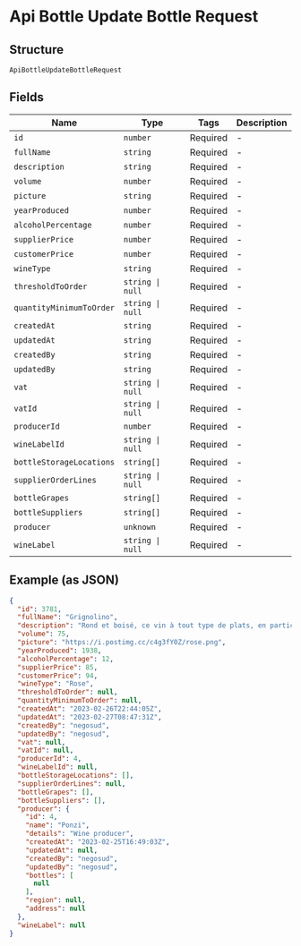 
# Api Bottle Update Bottle Request

## Structure

`ApiBottleUpdateBottleRequest`

## Fields

| Name | Type | Tags | Description |
|  --- | --- | --- | --- |
| `id` | `number` | Required | - |
| `fullName` | `string` | Required | - |
| `description` | `string` | Required | - |
| `volume` | `number` | Required | - |
| `picture` | `string` | Required | - |
| `yearProduced` | `number` | Required | - |
| `alcoholPercentage` | `number` | Required | - |
| `supplierPrice` | `number` | Required | - |
| `customerPrice` | `number` | Required | - |
| `wineType` | `string` | Required | - |
| `thresholdToOrder` | `string \| null` | Required | - |
| `quantityMinimumToOrder` | `string \| null` | Required | - |
| `createdAt` | `string` | Required | - |
| `updatedAt` | `string` | Required | - |
| `createdBy` | `string` | Required | - |
| `updatedBy` | `string` | Required | - |
| `vat` | `string \| null` | Required | - |
| `vatId` | `string \| null` | Required | - |
| `producerId` | `number` | Required | - |
| `wineLabelId` | `string \| null` | Required | - |
| `bottleStorageLocations` | `string[]` | Required | - |
| `supplierOrderLines` | `string \| null` | Required | - |
| `bottleGrapes` | `string[]` | Required | - |
| `bottleSuppliers` | `string[]` | Required | - |
| `producer` | `unknown` | Required | - |
| `wineLabel` | `string \| null` | Required | - |

## Example (as JSON)

```json
{
  "id": 3781,
  "fullName": "Grignolino",
  "description": "Rond et boisé, ce vin à tout type de plats, en particulier les viandes blanches. Produit selon des normes stricts et éthiques par des producteurs éco-responsables. Fruits cueillis à la main par nos partenaires vignerons. Pour tout conseil, veuillez nous contacter, nous mettrons nos expertise à votre service",
  "volume": 75,
  "picture": "https://i.postimg.cc/c4g3fY0Z/rose.png",
  "yearProduced": 1938,
  "alcoholPercentage": 12,
  "supplierPrice": 85,
  "customerPrice": 94,
  "wineType": "Rose",
  "thresholdToOrder": null,
  "quantityMinimumToOrder": null,
  "createdAt": "2023-02-26T22:44:05Z",
  "updatedAt": "2023-02-27T08:47:31Z",
  "createdBy": "negosud",
  "updatedBy": "negosud",
  "vat": null,
  "vatId": null,
  "producerId": 4,
  "wineLabelId": null,
  "bottleStorageLocations": [],
  "supplierOrderLines": null,
  "bottleGrapes": [],
  "bottleSuppliers": [],
  "producer": {
    "id": 4,
    "name": "Ponzi",
    "details": "Wine producer",
    "createdAt": "2023-02-25T16:49:03Z",
    "updatedAt": null,
    "createdBy": "negosud",
    "updatedBy": "negosud",
    "bottles": [
      null
    ],
    "region": null,
    "address": null
  },
  "wineLabel": null
}
```

